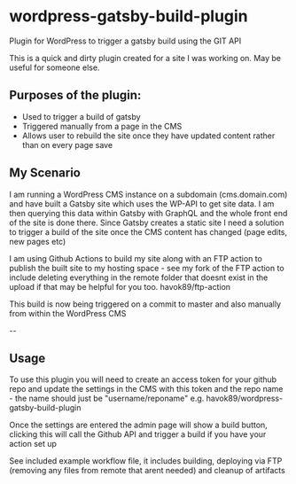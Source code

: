 # wordpress-gatsby-build-plugin
Plugin for WordPress to trigger a gatsby build using the GIT API

This is a quick and dirty plugin created for a site I was working on. May be useful for someone else.

## Purposes of the plugin:
- Used to trigger a build of gatsby
- Triggered manually from a page in the CMS
- Allows user to rebuild the site once they have updated content rather than on every page save


## My Scenario
I am running a WordPress CMS instance on a subdomain (cms.domain.com) and have built a Gatsby site which uses the WP-API to get site data.
I am then querying this data within Gatsby with GraphQL and the whole front end of the site is done there.
Since Gatsby creates a static site I need a solution to trigger a build of the site once the CMS content has changed (page edits, new pages etc)

I am using Github Actions to build my site along with an FTP action to publish the built site to my hosting space - see my fork of the FTP action to include deleting everything in the remote folder that doesnt exist in the upload if that may be helpful for you too. havok89/ftp-action

This build is now being triggered on a commit to master and also manually from within the WordPress CMS

--

## Usage
To use this plugin you will need to create an access token for your github repo and update the settings in the CMS with this token and the repo name - the name should just be "username/reponame" e.g. havok89/wordpress-gatsby-build-plugin

Once the settings are entered the admin page will show a build button, clicking this will call the Github API and trigger a build if you have your action set up

See included example workflow file, it includes building, deploying via FTP (removing any files from remote that arent needed) and cleanup of artifacts
